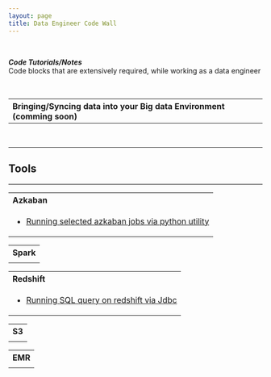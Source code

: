 ```yaml
---
layout: page
title: Data Engineer Code Wall 
---
```


<br>
<p class="message">
  <strong><i>Code Tutorials/Notes</i></strong>   <br>
  Code blocks that are extensively required, while working as a data engineer
</p>
<br>


<table>
<tr>
	<th align="left"> Bringing/Syncing data into your Big data Environment (comming soon) </th>
</tr>
<tr> 
<!-- 	<td>
		<ul>
			<li>Fetching data from OLTP on daily basis into s3/hdfs (</li>
			<li>Fetching data from cassandra into s3/hdfs</li>
		</ul>
	</td> -->
</tr>
</table>

<!-- <table>
<tr>
	<th align="left"> Creating Data Pipelines </th>
</tr>
<tr> 
	<td>
		<ul>
			<li>Creating your first ETL data pipeline on AWS</li>
		</ul>
	</td>
</tr>
</table>
 -->

<!-- <table>
<tr>
	<th align="left"> Making Data available for analysis </th>
</tr>
<tr> 
	<td>
		<ul>
			<li>Basics</li><li>Connecting Tableau with your DataMart [ RDS / Redshift ] via JDBC</li>
			<li>Connecting PowerBI with DataMart [ RDS / Redshift ] via JDBC</li>
		</ul>
	</td>
</tr>
</table> -->

<br />

---
## Tools
---

<table>
	<tr>
		<th align="left"> Azkaban </th>
	</tr>
	<tr>
		<td>
			<ul>
				<!-- <li>Setting up azkaban on your local</li> -->
				<li><a href="./data/engineer/code/wall/python-azkaban-running-selective-job.html">Running selected azkaban jobs via python utility</a></li>
			</ul> 
		</td>
	</tr>
</table>

<table>
	<tr>
		<th align="left"> Spark </th>
	</tr>
	<tr>
		<td>
			<!-- <ul>
				<li>Your first program with spark</li>
				<li>Connecting databases via JDBC in pyspark</li>
				<ul>
					<li>Connecting postgres.</li> 
					<li>Connecting Mysql</li> 
					<li>Connecting redshift</li> 
				</ul> 
				<li> Connecting Cassandra </li>
				<li> Loading data from Filesystem (local/HDFS/S3) </li> 
				<li> Working with UDFs </li>
			</ul> -->
		</td>
	</tr>
</table>

<table>
	<tr>
		<th align="left"> Redshift </th>
	</tr>
	<tr>
	<td>
		<ul> 
			<!-- <li> Creating a table (with efficient distribution style and sort keys) </li> 
			<li> Unload Query (downloading data from redshift table to s3) </li> 
			<li> Copying data to Redshift </li> 
			<li> Creating UDFs </li> 
			<li> Querying Data From S3 </li> 
			<ul> 
				<li> Redshift Spectrum </li> 
				<li> Creating External Schema </li> 
				<li> Creating External Table </li> 
			</ul>  --> 
			<li><a href="data/engineer/code/wall/running-redshift-sql-queries-via-jdbc.html">Running SQL query on redshift via Jdbc</a></li>
		</ul> 
		</td>
	</tr>
</table>


<table>
	<tr>
		<th align="left"> S3 </th>
	</tr>
	<tr>
	<td>
		<!-- <ul> 
			<li> Forecasting your S3 costs in a long term </li> 
			<li> Optimising S3 Cost </li> 
			<li> Archiving data into Glacier or Glacier Deep Archive</li> 
			<ul> 
				<li> Redshift Spectrum </li> 
				<li> Creating External Schema </li> 
				<li> Creating External Table </li> 
			</ul> 
		</ul>  -->
		</td>
	</tr>
</table>


<table>
	<tr>
		<th align="left"> EMR </th>
	</tr>
	<tr>
	<td>
		<!-- <ul> 
			<li> Basics </li> 
			<li> Creating Transient EMR clusters on daily basis (via AWS SDK) </li> 
		</ul>  -->
		</td>
	</tr>
</table>